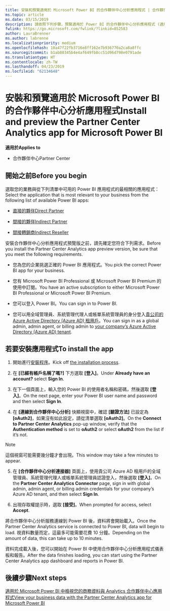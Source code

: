 ```yaml
---
title: 安裝和預覽適用於 Microsoft Power BI 的合作夥伴中心分析應用程式 | 合作夥伴中心
ms.topic: article
ms.date: 03/15/2019
description: 請依照下列步驟，預覽適用於 Power BI 的合作夥伴中心分析應用程式 (適用於雲端解決方案提供者直接合作夥伴)。
fwlink: https://go.microsoft.com/fwlink/?linkid=852583
author: LauraBrenner
ms.author: labrenne
ms.localizationpriority: medium
ms.openlocfilehash: 10a47f22fb3716e8ff162e7b936770a2ca8a8ffc
ms.sourcegitcommit: b1ab80345b4e4af649fb8cc51d96d798e0791ade
ms.translationtype: HT
ms.contentlocale: zh-TW
ms.lasthandoff: 04/23/2019
ms.locfileid: "62134648"
---
```

# <a name="install-and-preview-the-partner-center-analytics-app-for-microsoft-power-bi"></a><span data-ttu-id="2b7f7-103">安裝和預覽適用於 Microsoft Power BI 的合作夥伴中心分析應用程式</span><span class="sxs-lookup"><span data-stu-id="2b7f7-103">Install and preview the Partner Center Analytics app for Microsoft Power BI</span></span>

<span data-ttu-id="2b7f7-104">**適用於**</span><span class="sxs-lookup"><span data-stu-id="2b7f7-104">**Applies to**</span></span>

- <span data-ttu-id="2b7f7-105">合作夥伴中心</span><span class="sxs-lookup"><span data-stu-id="2b7f7-105">Partner Center</span></span>

## <a name="before-you-begin"></a><span data-ttu-id="2b7f7-106">開始之前</span><span class="sxs-lookup"><span data-stu-id="2b7f7-106">Before you begin</span></span>

<span data-ttu-id="2b7f7-107">選取您的業務與從下列清單中可用的 Power BI 應用程式的最相關的應用程式：</span><span class="sxs-lookup"><span data-stu-id="2b7f7-107">Select the application that is most relevant to your business from the following list of available Power BI apps:</span></span>
- [<span data-ttu-id="2b7f7-108">直接的夥伴</span><span class="sxs-lookup"><span data-stu-id="2b7f7-108">Direct Partner</span></span>](https://app.powerbi.com/groups/me/getdata/services/direct-providers-partner-analytics)

- [<span data-ttu-id="2b7f7-109">間接的夥伴</span><span class="sxs-lookup"><span data-stu-id="2b7f7-109">Indirect Partner</span></span>](https://app.powerbi.com/groups/me/getdata/services/indirect-providers-partner-analytics)

- [<span data-ttu-id="2b7f7-110">間接轉銷商</span><span class="sxs-lookup"><span data-stu-id="2b7f7-110">Indirect Reseller</span></span>](https://app.powerbi.com/groups/me/getdata/services/indirect-seller-partner-analytics)

<span data-ttu-id="2b7f7-111">安裝合作夥伴中心分析應用程式預覽版之前，請先確定您符合下列需求。</span><span class="sxs-lookup"><span data-stu-id="2b7f7-111">Before you install the Partner Center Analytics app preview version, be sure that you meet the following requirements.</span></span>

- <span data-ttu-id="2b7f7-112">您為您的企業挑選正確的 Power BI 應用程式。</span><span class="sxs-lookup"><span data-stu-id="2b7f7-112">You pick the correct Power BI app for your business.</span></span>

- <span data-ttu-id="2b7f7-113">您有 Microsoft Power BI Professional 或 Microsoft Power BI Premium 的使用中訂閱。</span><span class="sxs-lookup"><span data-stu-id="2b7f7-113">You have an active subscription to either Microsoft Power BI Professional or Microsoft Power BI Premium.</span></span>

- <span data-ttu-id="2b7f7-114">您可以登入 Power BI。</span><span class="sxs-lookup"><span data-stu-id="2b7f7-114">You can sign in to Power BI.</span></span>

- <span data-ttu-id="2b7f7-115">您可以用全域管理員、系統管理代理人或帳單系統管理員的身分登入[貴公司的 Azure Active Directory (Azure AD) 租用戶](azure-active-directory-tenants-and-partner-center.md)。</span><span class="sxs-lookup"><span data-stu-id="2b7f7-115">You can sign in as a global admin, admin agent, or billing admin to [your company’s Azure Active Directory (Azure AD) tenant](azure-active-directory-tenants-and-partner-center.md).</span></span>

## <a name="to-install-the-app"></a><span data-ttu-id="2b7f7-116">若要安裝應用程式</span><span class="sxs-lookup"><span data-stu-id="2b7f7-116">To install the app</span></span>

1. <span data-ttu-id="2b7f7-117">開始進行[安裝程序](https://app.powerbi.com/getdata/services/partneranalytics?cpcode=PartnerCenterAnalytics&getDataForceConnect=true&alwaysPromptForContentProviderCreds=true)。</span><span class="sxs-lookup"><span data-stu-id="2b7f7-117">Kick off [the installation process](https://app.powerbi.com/getdata/services/partneranalytics?cpcode=PartnerCenterAnalytics&getDataForceConnect=true&alwaysPromptForContentProviderCreds=true).</span></span>

2. <span data-ttu-id="2b7f7-118">在 **\[已經有帳戶名稱了嗎?\]** 下方選取 **\[登入\]**。</span><span class="sxs-lookup"><span data-stu-id="2b7f7-118">Under **Already have an account?** select **Sign In**.</span></span> 

3. <span data-ttu-id="2b7f7-119">在下一個頁面上，輸入您的 Power BI 的使用者名稱和密碼，然後選取 **\[登入\]**。</span><span class="sxs-lookup"><span data-stu-id="2b7f7-119">On the next page, enter your Power BI user name and password and then select **Sign In**.</span></span> 

4. <span data-ttu-id="2b7f7-120">在 **\[連線到合作夥伴中心分析\]** 快顯視窗中，確認 **\[驗證方法\]** 已設定為 **\[oAuth2\]**，如果沒有如此設定，請從清單選取 **\[oAuth2\]**。</span><span class="sxs-lookup"><span data-stu-id="2b7f7-120">On the **Connect to Partner Center Analytics** pop-up window, verify that the **Authentication method** is set to **oAuth2** or select **oAuth2** from the list if it’s not.</span></span> 

> [!NOTE]  
>  <span data-ttu-id="2b7f7-121">這個視窗可能需要幾分鐘才會出現。</span><span class="sxs-lookup"><span data-stu-id="2b7f7-121">This window may take a few minutes to appear.</span></span>

5. <span data-ttu-id="2b7f7-122">在 **\[合作夥伴中心分析連接器\]** 頁面上，使用貴公司 Azure AD 租用戶的全域管理員、系統管理代理人或帳單系統管理員認證登入，然後選取 **\[登入\]**。</span><span class="sxs-lookup"><span data-stu-id="2b7f7-122">On the **Partner Center Analytics Connector** page, sign in with global admin, admin agent, or billing admin credentials for your company’s Azure AD tenant, and then select **Sign In**.</span></span>
 
6. <span data-ttu-id="2b7f7-123">出現存取權提示時，選取 **\[接受\]**。</span><span class="sxs-lookup"><span data-stu-id="2b7f7-123">When prompted for access, select **Accept**.</span></span> 

<span data-ttu-id="2b7f7-124">將合作夥伴中心分析服務連線到 Power BI 後，資料將會開始載入。</span><span class="sxs-lookup"><span data-stu-id="2b7f7-124">Once the Partner Center Analytics service is connected to Power BI, data will begin to load.</span></span> <span data-ttu-id="2b7f7-125">視資料數量而定，這最多可能需要花費 10 分鐘。</span><span class="sxs-lookup"><span data-stu-id="2b7f7-125">Depending on the amount of data, this can take up to 10 minutes.</span></span> 

<span data-ttu-id="2b7f7-126">資料完成載入後，您可以開始在 Power BI 中使用合作夥伴中心分析應用程式儀表板和報告。</span><span class="sxs-lookup"><span data-stu-id="2b7f7-126">After the data finishes loading, you can start using the Partner Center Analytics app dashboard and reports in Power BI.</span></span>

## <a name="next-steps"></a><span data-ttu-id="2b7f7-127">後續步驟</span><span class="sxs-lookup"><span data-stu-id="2b7f7-127">Next steps</span></span>

[<span data-ttu-id="2b7f7-128">適用於 Microsoft Power BI 中檢視您的商務資料與 Analytics 合作夥伴中心應用程式</span><span class="sxs-lookup"><span data-stu-id="2b7f7-128">View your business data with the Partner Center Analytics app for Microsoft Power BI</span></span>](power-bi-app-for-direct-partners-use.md)

